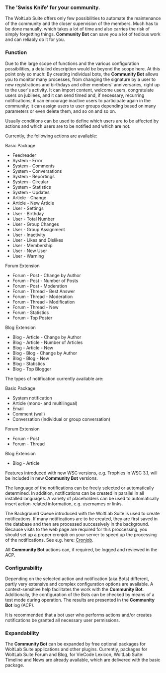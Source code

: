 ### The 'Swiss Knife' for your community.

The WoltLab Suite offers only few possibilities to automate the maintenance of the community and the closer supervision of the members. Much has to be done manually, which takes a lot of time and also carries the risk of simply forgetting things.  **Community Bot**  can save you a lot of tedious work and can reliably do it for you.

### Function

Due to the large scope of functions and the various configuration possibilities, a detailed description would be beyond the scope here. At this point only so much: By creating individual bots, the  **Community Bot** allows you to monitor many processes, from changing the signature by a user to new registrations and birthdays and other members' anniversaries, right up to the user's activity. It can import content, welcome users, congratulate users on jubilees, and it can send timed and, if necessary, recurring notifications; it can encourage inactive users to participate again in the community; it can assign users to user groups depending based on many parameters or even delete them, and so on and so on.

Usually conditions can be used to define which users are to be affected by actions and which users are to be notified and which are not.

Currently, the following actions are available:

Basic Package

-   Feedreader
-   System - Error
-   System - Comments
-   System - Conversations
-   System - Reportings
-   System - Circular
-   System - Statistics
-   System - Updates
-   Article - Change
-   Article - New Article
-   User - Settings
-   User - Birthday
-   User - Total Number
-   User - Group Changes
-   User - Group Assignment
-   User - Inactivity
-   User - Likes and Dislikes
-   User - Membership
-   User - New User
-   User - Warning

Forum Extension

-   Forum - Post - Change by Author
-   Forum - Post - Number of Posts
-   Forum - Post - Moderation
-   Forum - Thread - Best Answer
-   Forum - Thread - Moderation
-   Forum - Thread - Modification
-   Forum - Thread - New
-   Forum - Statistics
-   Forum - Top Poster

Blog Extension

-   Blog - Article - Change by Author
-   Blog - Article - Number of Articles
-   Blog - Article - New
-   Blog - Blog - Change by Author
-   Blog - Blog - New
-   Blog - Statistics
-   Blog - Top Blogger

The types of notification currently available are:

Basic Package

-   System notification
-   Article (mono- and multilingual)
-   Email
-   Comment (wall)
-   Conversation (individual or group conversation)

Forum Extension

-   Forum - Post
-   Forum - Thread

Blog Extension

-   Blog - Article

Features introduced with new WSC versions, e.g. Trophies in WSC 3.1, will be included in new  **Community Bot** versions.

The language of the notifications can be freely selected or automatically determined. In addition, notifications can be created in parallel in all installed languages. A variety of placeholders can be used to automatically insert action-related information, e.g. usernames or links.

  
The Background Queue introduced with the WoltLab Suite is used to create notifications. If many notifications are to be created, they are first saved in the database and then are processed successively in the background. Because visits to the web page are required for this proccessing, you should set up a proper cronjob on your server to speed up the processing of the notifications. See e.g. here:  [Cronjob](https://community.woltlab.com/thread/253997-sofortige-e-mail-benachrichtigung-php-smtp/?postID=1585459&amp;highlight=queue#post1585459).

All  **Community Bot** actions can, if required, be logged and reviewed in the ACP.

### Configurability

Depending on the selected action and notification (aka Bots) different, partly very extensive and complex configuration options are available. A context-sensitive help facilitates the work with the  **Community Bot**. Additionally, the configuration of the Bots can be checked by means of a test mode during operation. The results are presented in the  **Community Bot**  log (ACP).

It is recommended that a bot user who performs actions and/or creates notifications be granted all necessary user permissions.

### Expandability

The  **Community Bot** can be expanded by free optional packages for WoltLab Suite applications and other plugins. Currently, packages for WoltLab Suite Forum and Blog, for VieCode Lexicon, WoltLab Suite: Timeline and News are already available, which are delivered with the basic package.
